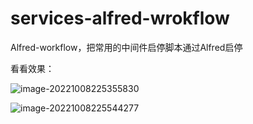 # services-alfred-wrokflow
Alfred-workflow，把常用的中间件启停脚本通过Alfred启停

看看效果：

![image-20221008225355830](/Users/fuqiangnian/workspace/prvt/services-alfred-wrokflow/README.assets/image-20221008225355830.png)



![image-20221008225544277](/Users/fuqiangnian/workspace/prvt/services-alfred-wrokflow/README.assets/image-20221008225544277.png)



